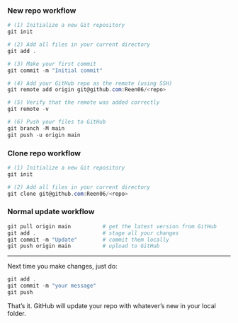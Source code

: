 ### **New repo workflow**
```powershell
# (1) Initialize a new Git repository
git init

# (2) Add all files in your current directory
git add .

# (3) Make your first commit
git commit -m "Initial commit"

# (4) Add your GitHub repo as the remote (using SSH)
git remote add origin git@github.com:Reen06/<repo>

# (5) Verify that the remote was added correctly
git remote -v

# (6) Push your files to GitHub
git branch -M main
git push -u origin main
```

### **Clone repo workflow**
```powershell
# (1) Initialize a new Git repository
git init

# (2) Add all files in your current directory
git clone git@github.com:Reen06/<repo>

```

### **Normal update workflow**

```powershell
git pull origin main          # get the latest version from GitHub
git add .                     # stage all your changes
git commit -m "Update"        # commit them locally
git push origin main          # upload to GitHub
```

---

Next time you make changes, just do:

```powershell
git add .
git commit -m "your message"
git push
```

That’s it. GitHub will update your repo with whatever’s new in your local folder.